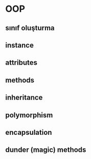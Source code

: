 # OOP

## sınıf oluşturma

## instance

## attributes

## methods

## inheritance

## polymorphism

## encapsulation

## dunder (magic) methods
